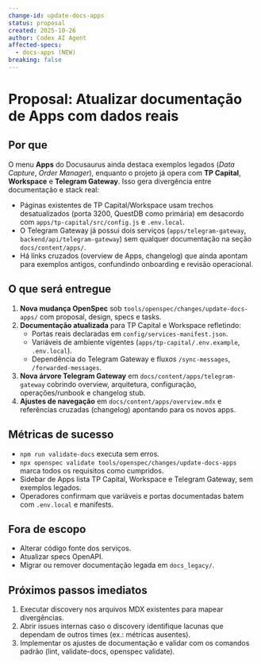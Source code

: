 ```yaml
---
change-id: update-docs-apps
status: proposal
created: 2025-10-26
author: Codex AI Agent
affected-specs:
  - docs-apps (NEW)
breaking: false
---
```


# Proposal: Atualizar documentação de Apps com dados reais

## Por que

O menu **Apps** do Docusaurus ainda destaca exemplos legados (*Data Capture*, *Order Manager*), enquanto o projeto já opera com **TP Capital**, **Workspace** e **Telegram Gateway**. Isso gera divergência entre documentação e stack real:

- Páginas existentes de TP Capital/Workspace usam trechos desatualizados (porta 3200, QuestDB como primária) em desacordo com `apps/tp-capital/src/config.js` e `.env.local`.
- O Telegram Gateway já possui dois serviços (`apps/telegram-gateway`, `backend/api/telegram-gateway`) sem qualquer documentação na seção `docs/content/apps/`.
- Há links cruzados (overview de Apps, changelog) que ainda apontam para exemplos antigos, confundindo onboarding e revisão operacional.

## O que será entregue

1. **Nova mudança OpenSpec** sob `tools/openspec/changes/update-docs-apps/` com proposal, design, specs e tasks.
2. **Documentação atualizada** para TP Capital e Workspace refletindo:
   - Portas reais declaradas em `config/services-manifest.json`.
   - Variáveis de ambiente vigentes (`apps/tp-capital/.env.example`, `.env.local`).
   - Dependência do Telegram Gateway e fluxos `/sync-messages`, `/forwarded-messages`.
3. **Nova árvore Telegram Gateway** em `docs/content/apps/telegram-gateway` cobrindo overview, arquitetura, configuração, operações/runbook e changelog stub.
4. **Ajustes de navegação** em `docs/content/apps/overview.mdx` e referências cruzadas (changelog) apontando para os novos apps.

## Métricas de sucesso

- `npm run validate-docs` executa sem erros.
- `npx openspec validate tools/openspec/changes/update-docs-apps` marca todos os requisitos como cumpridos.
- Sidebar de Apps lista TP Capital, Workspace e Telegram Gateway, sem exemplos legados.
- Operadores confirmam que variáveis e portas documentadas batem com `.env.local` e manifests.

## Fora de escopo

- Alterar código fonte dos serviços.
- Atualizar specs OpenAPI.
- Migrar ou remover documentação legada em `docs_legacy/`.

## Próximos passos imediatos

1. Executar discovery nos arquivos MDX existentes para mapear divergências.
2. Abrir issues internas caso o discovery identifique lacunas que dependam de outros times (ex.: métricas ausentes).
3. Implementar os ajustes de documentação e validar com os comandos padrão (lint, validate-docs, openspec validate).
